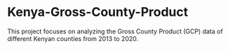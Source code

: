 # Kenya-Gross-County-Product
This project focuses on analyzing the Gross County Product (GCP) data of different Kenyan counties from 2013 to 2020. 
